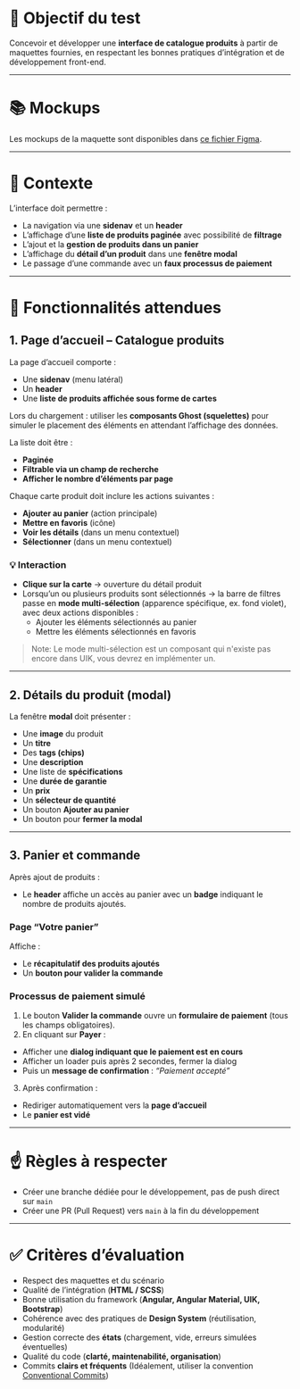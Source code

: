 # 🎯 Objectif du test
Concevoir et développer une **interface de catalogue produits** à partir de maquettes fournies, en respectant les bonnes pratiques d’intégration et de développement front-end.

---

# 📚 Mockups

Les mockups de la maquette sont disponibles dans [ce fichier Figma][1].

---

# 📐 Contexte
L’interface doit permettre :
- La navigation via une **sidenav** et un **header**
- L’affichage d’une **liste de produits paginée** avec possibilité de **filtrage**
- L’ajout et la **gestion de produits dans un panier**
- L’affichage du **détail d’un produit** dans une **fenêtre modal**
- Le passage d’une commande avec un **faux processus de paiement**

---

# 📝 Fonctionnalités attendues

## 1. Page d’accueil – Catalogue produits
La page d’accueil comporte :
- Une **sidenav** (menu latéral)
- Un **header**
- Une **liste de produits affichée sous forme de cartes**

Lors du chargement : utiliser les **composants Ghost (squelettes)** pour simuler le placement des éléments en attendant l’affichage des données.

La liste doit être :
- **Paginée**
- **Filtrable via un champ de recherche**
- **Afficher le nombre d’éléments par page**

Chaque carte produit doit inclure les actions suivantes :
- **Ajouter au panier** (action principale)
- **Mettre en favoris** (icône)
- **Voir les détails** (dans un menu contextuel)
- **Sélectionner** (dans un menu contextuel)

### 💡 Interaction
- **Clique sur la carte** → ouverture du détail produit
- Lorsqu’un ou plusieurs produits sont sélectionnés → la barre de filtres passe en **mode multi-sélection** (apparence spécifique, ex. fond violet), avec deux actions disponibles :
  - Ajouter les éléments sélectionnés au panier
  - Mettre les éléments sélectionnés en favoris

>Note: Le mode multi-sélection est un composant qui n'existe pas encore dans UIK, vous devrez en implémenter un.
---

## 2. Détails du produit (modal)
La fenêtre **modal** doit présenter :
- Une **image** du produit
- Un **titre**
- Des **tags (chips)**
- Une **description**
- Une liste de **spécifications**
- Une **durée de garantie**
- Un **prix**
- Un **sélecteur de quantité**
- Un bouton **Ajouter au panier**
- Un bouton pour **fermer la modal**

---

## 3. Panier et commande
Après ajout de produits :
- Le **header** affiche un accès au panier avec un **badge** indiquant le nombre de produits ajoutés.

### Page “Votre panier”
Affiche :
- Le **récapitulatif des produits ajoutés**
- Un **bouton pour valider la commande**

### Processus de paiement simulé
1. Le bouton **Valider la commande** ouvre un **formulaire de paiement** (tous les champs obligatoires).
2. En cliquant sur **Payer** :
  - Afficher une **dialog indiquant que le paiement est en cours**
  - Afficher un loader puis après 2 secondes, fermer la dialog
  - Puis un **message de confirmation** : *“Paiement accepté”*
3. Après confirmation :
  - Rediriger automatiquement vers la **page d’accueil**
  - Le **panier est vidé**

---

# ☝ Règles à respecter

- Créer une branche dédiée pour le développement, pas de push direct sur `main`
- Créer une PR (Pull Request) vers `main` à la fin du développement

---

# ✅ Critères d’évaluation
- Respect des maquettes et du scénario
- Qualité de l’intégration (**HTML / SCSS**)
- Bonne utilisation du framework (**Angular, Angular Material, UIK, Bootstrap**)
- Cohérence avec des pratiques de **Design System** (réutilisation, modularité)
- Gestion correcte des **états** (chargement, vide, erreurs simulées éventuelles)
- Qualité du code (**clarté, maintenabilité, organisation**)  
- Commits **clairs et fréquents** (Idéalement, utiliser la convention [Conventional Commits](https://gist.github.com/Zekfad/f51cb06ac76e2457f11c80ed705c95a3))



[1]: /figma/mockups.fig

